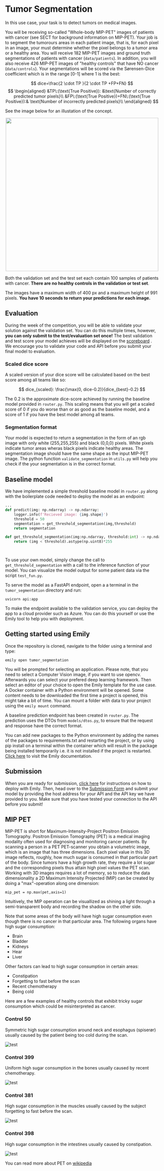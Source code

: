 # Tumor Segmentation
In this use case, your task is to detect tumors on medical images.

You will be receiving so-called "Whole-body MIP-PET" images of patients with cancer (see SECT for background information on MIP-PET). Your job is to segment the tumorours areas in each patient image, that is, for each pixel in an image, your must determine whether the pixel belongs to a tumor area or a healthy area. You will receive 182 MIP-PET images and ground truth segmentations of patients with cancer (```data/patients```). In addition, you will also receive 426 MIP-PET images of "healthy controls" that have NO cancer (```data/controls```). Your segmentations will be scored via the Sørensen-Dice coefficient which is in the range [0-1] where 1 is the best:

$$
dice=\frac{2 \cdot TP }{2 \cdot TP +FP+FN}
$$
$$
\begin{aligned}
&TP\:(\text{True Positive}): &\text{Number of correctly predicted tumor pixels}\\
&FP\:(\text{True Positive})+FN\:(\text{True Positive}):& \text{Number of incorrectly predicted pixels}\\
\end{aligned}
$$


 See the image below for an illustation of the concept. 

<p align="center">
  <img src="../images/tumor_example1.jpeg" width=500>
</p>

Both the validation set and the test set each contain 100 samples of patients with cancer. **There are no healthy controls in the validation or test set**.

The images have a maximum width of 400 px and a maximum height of 991 pixels. **You have 10 seconds to return your predictions for each image.**


## Evaluation
During the week of the competition, you will be able to validate your solution against the validation set. You can do this multiple times, however, **you can only submit to the test/evaluation set once!** The best validation and test score your model achieves will be displayed on the <a href="https://cases.dmiai.dk/teams"> scoreboard</a> . We encourage you to validate your code and API before you submit your final model to evaluation. 

###  Scaled dice score
A scaled version of your dice score will be calculated based on the best score among all teams like so:

$$
dice_{scaled}: \frac{\max(0, dice-0.2)}{dice_{best}-0.2}
$$

The $0.2$ is the approximate dice-score achieved by running the baseline model provided in ```router.py```. This scaling means that you will get a scaled score of $0$ if you do worse than or as good as the baseline model, and a score of $1$ if you have the best model among all teams. 


### Segmentation format
Your model is expected to return a segmentation in the form of an rgb image with only white (255,255,255) and black (0,0,0) pixels. White pixels indicate tumor areas wheras black pixels indicate healthy areas. The segmentation image should have the same shape as the input MIP-PET image. The python function ```validate_segmentation``` in ```utils.py``` will help you check if the your segmentation is in the correct format.

## Baseline model
We have implemented a simple threshold baseline model in ```router.py``` along with the boilerplate code needed to deploy the model as an endpoint: 

```python
...
def predict(img: np.ndarray) -> np.ndarray:
    logger.info(f'Recieved image: {img.shape}')
    threshold = 50
    segmentation = get_threshold_segmentation(img,threshold)
    return segmentation

def get_threshold_segmentation(img:np.ndarray, threshold:int) -> np.ndarray:
    return (img < threshold).astype(np.uint8)*255

    
```
To use your own model, simply change the call to ```get_threshold_segmentation``` with a call to the inference function of your model. You can visualize the model output for some patient data via the script ```test_fun.py```. 

To serve the model as a FastAPI endpoint, open a a terminal in the ```tumor_segmentation``` directory and run: 

```
uvicorn api:app
```

To make the endpoint available to the validation service, you can deploy the app to a cloud provider such as Azure. You can do this yourself or use the Emily tool to help you with deployment.

## Getting started using Emily
Once the repository is cloned, navigate to the folder using a terminal and type:
```
emily open tumor_segmentation
```
You will be prompted for selecting an application. Please note, that you need to select a Computer Vision image, if you want to use opencv. Afterwards you can select your prefered deep learning framework. Then select an editor of your choice to open the Emily template for the use case. A Docker container with a Python environment will be opened. Some content needs to be downloaded the first time a project is opened, this might take a bit of time. You can mount a folder with data to your project using the ```emily mount``` command.

A baseline prediction endpoint has been created in ```router.py```. The prediction uses the DTOs from ```models/dtos.py```, to ensure that the request and response have the correct format. 

You can add new packages to the Python environment by adding the names of the packages to requirements.txt and restarting the project, or by using pip install on a terminal within the container which will result in the package being installed temporarily i.e. it is not installed if the project is restarted. <a href="https://emily.ambolt.io/docs/latest">Click here</a> to visit the Emily documentation.

## Submission
When you are ready for submission, <a href="https://emily.ambolt.io/docs/v3.0.5/guides/deploy-your-api">click here</a> for instructions on how to deploy with Emily. Then, head over to the <a href="https://cases.dmiai.dk/tumor-segmentation">Submission Form</a> and submit your model by providing the host address for your API and the API key we have provided to you. Make sure that you have tested your connection to the API before you submit!<br>


## MIP PET
MIP-PET is short for Maximum-Intensity-Project Positron Emission Tomography. Positron Emission Tomography (PET) is a medical imaging modality often used for diagnosing and monitoring cancer patients. By scanning a person in a PET PET-scanner you obtain a volumetric image, which is an image that has three dimensions. Each pixel value in this 3D image reflects, roughly, how much sugar is consumed in that particular part of the body. Since tumors have a high growth rate, they require a lot sugar and the corresponding pixels thus attain high pixel values the PET scan. Working with 3D images requires a lot of memory, so to reduce the data dimensionality a 2D Maximum Intensity Projected (MIP) can be created by doing a "max"-operation along one dimension:

```
mip_pet = np.max(pet,axis=1)
```

Intuitively, the MIP operation can be visuallized as shining a light through a semi-transparent body and recording the shadow on the other side. 

Note that some areas of the body will have high sugar consumption even though there is no cancer in that particular area. 
The following organs have high sugar consumption:
- Brain
- Bladder
- Kidneys
- Hear
- Liver


Other factors can lead to high sugar consumption in certain areas:
- Constipation
- Forgetting to fast before the scan
- Recent chemotherapy
- Being cold

Here are a few examples of healthy controls that exhibit tricky sugar consumption which could be misinterpreted as cancer.

### Control 50
Symmetric high sugar consumption around neck and esophagus (spiserør) usually caused by the patient being too cold during the scan. 

![test](data/controls/imgs/control_050.png)

### Control 399
Uniform high sugar consumption in the bones usually caused by recent chemotherapy.

![test](data/controls/imgs/control_399.png)


### Control 381
High sugar consumption in the muscles usually caused by the subject forgetting to fast before the scan.

![test](data/controls/imgs/control_381.png)

### Control 398
High sugar consumption in the intestines usually caused by constipation.

![test](data/controls/imgs/control_398.png)


You can read more about PET on [wikipedia](https://en.wikipedia.org/wiki/Positron_emission_tomography)
